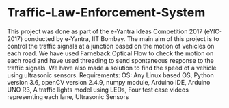 # Traffic-Law-Enforcement-System

This project was done as part of the e-Yantra Ideas Competition 2017 (eYIC-2017) conducted by e-Yantra, IIT Bombay. The main aim of this project is to control the traffic signals at a junction based on the motion of vehicles on each road. We have used Farneback Optical Flow to check the motion on each road and have used threading to send spontaneous response to the traffic signals. We have also made a solution to find the speed of a vehicle using ultrasonic sensors.
Requirements: OS: Any Linux based OS, Python version 3.6, openCV version 2.4.9, numpy module, Arduino IDE, Arduino UNO R3, A traffic lights model using LEDs, Four test case videos representing each lane, Ultrasonic Sensors
